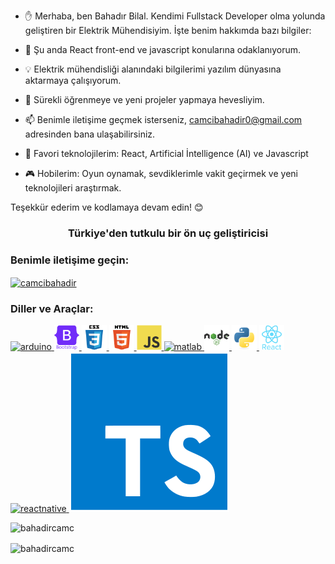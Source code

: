 - ✋ Merhaba, ben Bahadır Bilal. Kendimi Fullstack Developer olma yolunda geliştiren bir Elektrik Mühendisiyim. İşte benim hakkımda bazı bilgiler:

- 🌱 Şu anda React front-end ve javascript konularına odaklanıyorum.
- 💡 Elektrik mühendisliği alanındaki bilgilerimi yazılım dünyasına aktarmaya çalışıyorum.
- 🚀 Sürekli öğrenmeye ve yeni projeler yapmaya hevesliyim.
- 📫 Benimle iletişime geçmek isterseniz, camcibahadir0@gmail.com adresinden bana ulaşabilirsiniz.
- 🌟 Favori teknolojilerim: React, Artificial İntelligence (AI) ve Javascript
- 🎮 Hobilerim: Oyun oynamak, sevdiklerimle vakit geçirmek ve yeni teknolojileri araştırmak.

Teşekkür ederim ve kodlamaya devam edin! 😊


<h3 align="center">Türkiye'den tutkulu bir ön uç geliştiricisi</h3>

<h3 align="left">Benimle iletişime geçin:</h3>
<p align="left">
<a href="https://linkedin.com/in/camcibahadir" target="blank"><img align="center" src="https://raw.githubusercontent.com/rahuldkjain/github-profile-readme-generator/master/src/images/icons/Social/linked-in-alt.svg" alt="camcibahadir" height="30" width="40" /></a>
</p>

<h3 align="left">Diller ve Araçlar:</h3>
<p align="left"> <a href="https://www.arduino.cc/" target="_blank" rel="noreferrer"> <img src="https://cdn.worldvectorlogo.com/logos/arduino-1.svg" alt="arduino" width="40" height="40"/> </a> <a href="https://getbootstrap.com" target="_blank" rel="noreferrer"> <img src="https://raw.githubusercontent.com/devicons/devicon/master/icons/bootstrap/bootstrap-plain-wordmark.svg" alt="bootstrap" width="40" height="40"/> </a> <a href="https://www.w3schools.com/css/" target="_blank" rel="noreferrer"> <img src="https://raw.githubusercontent.com/devicons/devicon/master/icons/css3/css3-original-wordmark.svg" alt="css3" width="40" height="40"/> </a> <a href="https://www.w3.org/html/" target="_blank" rel="noreferrer"> <img src="https://raw.githubusercontent.com/devicons/devicon/master/icons/html5/html5-original-wordmark.svg" alt="html5" width="40" height="40"/> </a> <a href="https://developer.mozilla.org/en-US/docs/Web/JavaScript" target="_blank" rel="noreferrer"> <img src="https://raw.githubusercontent.com/devicons/devicon/master/icons/javascript/javascript-original.svg" alt="javascript" width="40" height="40"/> </a> <a href="https://www.mathworks.com/" target="_blank" rel="noreferrer"> <img src="https://upload.wikimedia.org/wikipedia/commons/2/21/Matlab_Logo.png" alt="matlab" width="40" height="40"/> </a> <a href="https://nodejs.org" target="_blank" rel="noreferrer"> <img src="https://raw.githubusercontent.com/devicons/devicon/master/icons/nodejs/nodejs-original-wordmark.svg" alt="nodejs" width="40" height="40"/> </a> <a href="https://www.python.org" target="_blank" rel="noreferrer"> <img src="https://raw.githubusercontent.com/devicons/devicon/master/icons/python/python-original.svg" alt="python" width="40" height="40"/> </a> <a href="https://reactjs.org/" target="_blank" rel="noreferrer"> <img src="https://raw.githubusercontent.com/devicons/devicon/master/icons/react/react-original-wordmark.svg" alt="react" width="40" height="40"/> </a> <a href="https://reactnative.dev/" hedef="_blank" rel="noreferrer"> <img src="https://reactnative.dev/img/header_logo.svg" alt="reactnative" widht="40" height="40"/> </a> <a href="https://www.typescriptlang.org/" hedef="_blank" rel="noreferrer"> <img src="https://raw.githubusercontent.com/devicons/devicon/master/icons/typescript/typescript-original.svg" alt="typescript" genişlik="40" yükseklik="40"/> </a> </p>

<p><img hizalama="sol" src="https://github-readme-stats.vercel.app/api/top-langs?username=bahadircamc&show_icons=true&locale=tr&layout=compact" alt="bahadircamc" /></p>

<p> <img align="center" src="https://github-readme-stats.vercel.app/api?username=bahadircamc&show_icons=true&locale=tr" alt="bahadircamc" /></p>

